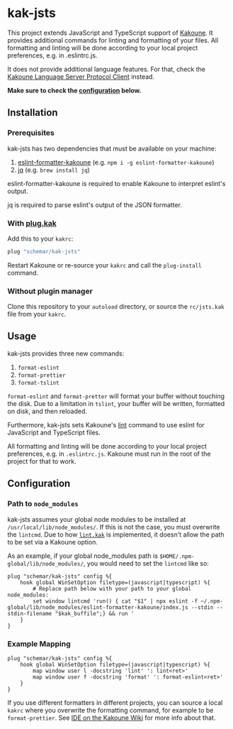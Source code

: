 # kak-jsts

This project extends JavaScript and TypeScript support of [Kakoune](https://github.com/mawww/kakoune).
It provides additional commands for linting and formatting of your files.
All formatting and linting will be done according to your local project preferences, e.g. in .eslintrc.js.

It does not provide additional language features.
For that, check the [Kakoune Language Server Protocol Client](https://github.com/ul/kak-lsp) instead.

**Make sure to check the [configuration](#configuration) below.**

## Installation

### Prerequisites

kak-jsts has two dependencies that must be available on your machine:

1. [eslint-formatter-kakoune](https://github.com/Delapouite/eslint-formatter-kakoune) (e.g. `npm i -g eslint-formatter-kakoune`)
2. [jq](https://github.com/stedolan/jq) (e.g. `brew install jq`)

eslint-formatter-kakoune is required to enable Kakoune to interpret eslint's output.

jq is required to parse eslint's output of the JSON formatter.

### With [plug.kak](https://github.com/andreyorst/plug.kak)

Add this to your `kakrc`:

```sh
plug "schemar/kak-jsts"
```

Restart Kakoune or re-source your `kakrc` and call the `plug-install` command.

### Without plugin manager

Clone this repository to your `autoload` directory, or source the `rc/jsts.kak` file
from your `kakrc`.

## Usage

kak-jsts provides three new commands:

1. `format-eslint`
2. `format-prettier`
3. `format-tslint`

`format-eslint` and `format-pretter` will format your buffer without touching the disk.
Due to a limitation in `tslint`, your buffer will be written, formatted on disk, and then reloaded.

Furthermore, kak-jsts sets Kakoune's [lint](https://github.com/mawww/kakoune/blob/master/rc/tools/lint.kak)
command to use eslint for JavaScript and TypeScript files.

All formatting and linting will be done according to your local project preferences, e.g. in `.eslintrc.js`.
Kakoune must run in the root of the project for that to work.

## Configuration

### Path to `node_modules`

kak-jsts assumes your global node modules to be installed at `/usr/local/lib/node_modules/`.
If this is not the case, you must overwrite the `lintcmd`.
Due to how [`lint.kak`](https://github.com/mawww/kakoune/blob/master/rc/tools/lint.kak) is implemented,
it doesn't allow the path to be set via a Kakoune option.

As an example, if your global node_modules path is `$HOME/.npm-global/lib/node_modules/`,
you would need to set the `lintcmd` like so:

```kak
plug "schemar/kak-jsts" config %{
    hook global WinSetOption filetype=(javascript|typescript) %{
        # Replace path below with your path to your global node_modules:
        set window lintcmd 'run() { cat "$1" | npx eslint -f ~/.npm-global/lib/node_modules/eslint-formatter-kakoune/index.js --stdin --stdin-filename "$kak_buffile";} && run '
    }
}
```

### Example Mapping

```kak
plug "schemar/kak-jsts" config %{
    hook global WinSetOption filetype=(javascript|typescript) %{
        map window user l -docstring 'lint' ': lint<ret>'
        map window user f -docstring 'format' ': format-eslint<ret>'
    }
}
```

If you use different formatters in different projects, you can source a local `kakrc` where you overwrite the formatting command, for example to be `format-prettier`.
See [IDE on the Kakoune Wiki](https://github.com/mawww/kakoune/wiki/IDE#read-local-kakrc-file) for more info about that.
